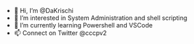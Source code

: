 - 👋 Hi, I’m @DaKrischi
- 👀 I’m interested in System Administration and shell scripting
- 🌱 I’m currently learning Powershell and VSCode
- 📫 Connect on Twitter @cccpv2

<!---
DaKrischi/DaKrischi is a ✨ special ✨ repository because its `README.md` (this file) appears on your GitHub profile.
You can click the Preview link to take a look at your changes.
--->
